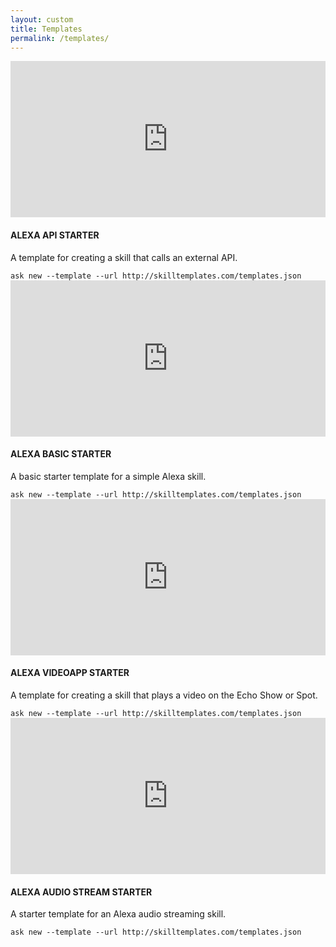 ```yaml
---
layout: custom
title: Templates
permalink: /templates/
---
```


<div class="row">
<div class="col-sm-6">
<div class="video-box"><iframe width="100%" height="250" src="https://www.youtube.com/embed/swW8tPRB_J4?rel=0&amp;controls=0&amp;showinfo=0" frameborder="0" allow="autoplay; encrypted-media" allowfullscreen></iframe></div>
<div class="featured">
  <h4>ALEXA API STARTER</h4>
  <p>A template for creating a skill that calls an external API.</p>
  <code>ask new --template --url http://skilltemplates.com/templates.json</code>
</div>
</div>

<div class="col-sm-6">
<div class="video-box"><iframe width="100%" height="250" src="https://www.youtube.com/embed/A1V9BpNgKKw?rel=0&amp;controls=0&amp;showinfo=0" frameborder="0" allow="autoplay; encrypted-media" allowfullscreen></iframe></div>
<div class="featured">
  <h4>ALEXA BASIC STARTER</h4>
  <p>A basic starter template for a simple Alexa skill.</p>
  <code>ask new --template --url http://skilltemplates.com/templates.json</code>
</div>
</div>

<div class="col-sm-6">
<div class="video-box"><iframe width="100%" height="250" src="https://www.youtube.com/embed/a8VQ88lpswg?rel=0&amp;controls=0&amp;showinfo=0" frameborder="0" allow="autoplay; encrypted-media" allowfullscreen></iframe></div>
<div class="featured">
  <h4>ALEXA VIDEOAPP STARTER</h4>
  <p>A template for creating a skill that plays a video on the Echo Show or Spot.</p>
  <code>ask new --template --url http://skilltemplates.com/templates.json</code>
</div>
</div>

<div class="col-sm-6">
<div class="video-box"><iframe width="100%" height="250" src="https://www.youtube.com/embed/LgB4dJMkTVY?rel=0&amp;controls=0&amp;showinfo=0" frameborder="0" allow="autoplay; encrypted-media" allowfullscreen></iframe></div>
<div class="featured">
  <h4>ALEXA AUDIO STREAM STARTER</h4>
  <p>A starter template for an Alexa audio streaming skill.</p>
  <code>ask new --template --url http://skilltemplates.com/templates.json</code>
</div>
</div>
</div>
